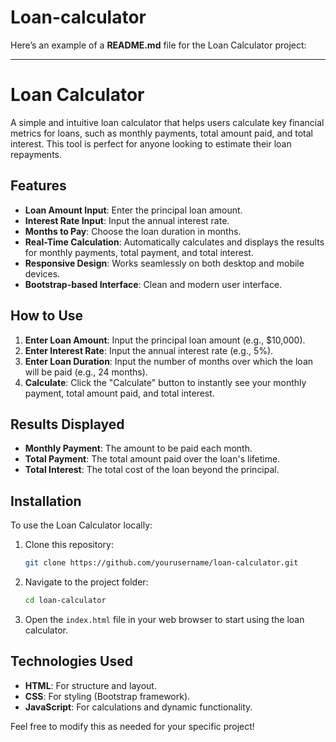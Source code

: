 # Loan-calculator
Here’s an example of a **README.md** file for the Loan Calculator project:

---

# Loan Calculator

A simple and intuitive loan calculator that helps users calculate key financial metrics for loans, such as monthly payments, total amount paid, and total interest. This tool is perfect for anyone looking to estimate their loan repayments.

## Features

- **Loan Amount Input**: Enter the principal loan amount.
- **Interest Rate Input**: Input the annual interest rate.
- **Months to Pay**: Choose the loan duration in months.
- **Real-Time Calculation**: Automatically calculates and displays the results for monthly payments, total payment, and total interest.
- **Responsive Design**: Works seamlessly on both desktop and mobile devices.
- **Bootstrap-based Interface**: Clean and modern user interface.

## How to Use

1. **Enter Loan Amount**: Input the principal loan amount (e.g., $10,000).
2. **Enter Interest Rate**: Input the annual interest rate (e.g., 5%).
3. **Enter Loan Duration**: Input the number of months over which the loan will be paid (e.g., 24 months).
4. **Calculate**: Click the "Calculate" button to instantly see your monthly payment, total amount paid, and total interest.

## Results Displayed

- **Monthly Payment**: The amount to be paid each month.
- **Total Payment**: The total amount paid over the loan's lifetime.
- **Total Interest**: The total cost of the loan beyond the principal.

## Installation

To use the Loan Calculator locally:

1. Clone this repository:
   ```bash
   git clone https://github.com/yourusername/loan-calculator.git
   ```
2. Navigate to the project folder:
   ```bash
   cd loan-calculator
   ```
3. Open the `index.html` file in your web browser to start using the loan calculator.

## Technologies Used

- **HTML**: For structure and layout.
- **CSS**: For styling (Bootstrap framework).
- **JavaScript**: For calculations and dynamic functionality.


Feel free to modify this as needed for your specific project!

